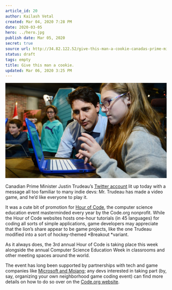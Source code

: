 ```yaml
---
article_id: 20
author: Kailash Vetal
created: Mar 04, 2020 7:28 PM
date: 2020-03-05
hero: ../hero.jpg
publish date: Mar 05, 2020
secret: true
source url: http://34.82.122.52/give-this-man-a-cookie-canadas-prime-minister-made-his-own-game-to-promote-tech-education/
status: draft
tags: empty
title: Give this man a cookie.
updated: Mar 06, 2020 3:25 PM
---
```

![20/justin-treadu_kdwzzv.jpg](20/justin-treadu_kdwzzv.jpg)

Canadian Prime Minister Justin Trudeau’s [Twitter account](https://twitter.com/JustinTrudeau/status/805896606541369344) lit up today with a message all too familiar to many indie devs: Mr. Trudeau has made a video game, and he’d like everyone to play it.

It was a cute bit of promotion for [Hour of Code](https://hourofcode.com/us), the computer science education event masterminded every year by the Code.org nonprofit. While the Hour of Code websites hosts one-hour tutorials (in 45 languages) for coding all sorts of simple applications, game developers may appreciate that the lion’s share appear to be game projects, like the one Trudeau modified into a sort of hockey-themed *Breakout *variant.

As it always does, the 3rd annual Hour of Code is taking place this week alongside the annual Computer Science Education Week in classrooms and other meeting spaces around the world.

The event has long been supported by partnerships with tech and game companies like [Microsoft and Mojang](http://www.gamasutra.com/view/news/259470/Microsoft_and_Codeorg_teaching_kids_to_code_with_Minecraft.php); any devs interested in taking part (by, say, organizing your own neighborhood game coding event) can find more details on how to do so over on the [Code.org website](https://hourofcode.com/us).
